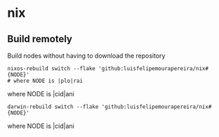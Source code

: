 # nix

## Build remotely

Build nodes without having to download the repository


   ```
   nixos-rebuild switch --flake 'github:luisfelipemourapereira/nix#{NODE}'
   # where NODE is |plo|rai
   ```
   where NODE is |cid|ani

   ```
   darwin-rebuild switch --flake 'github:luisfelipemourapereira/nix#{NODE}'
   ```
   where NODE is |cid|ani
